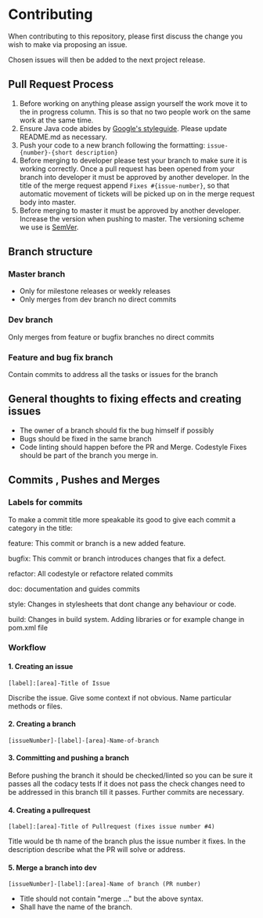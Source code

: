 # Contributing

When contributing to this repository, please first discuss the change you wish to make via proposing an issue.

Chosen issues will then be added to the next project release.

## Pull Request Process

 1. Before working on anything please assign yourself the work move it to the in progress column. This is so that no two people work on the same work at the same time. 
 2. Ensure Java code abides by [Google's styleguide](https://google.github.io/styleguide/javaguide.html). Please update README.md as necessary.
 3. Push your code to a new branch following the formatting: `issue-{number}-{short description}`
 4. Before merging to developer please test your branch to make sure it is working correctly. Once a pull request has been opened from your branch into developer it must be approved by another developer. In the title of the merge request append `Fixes #{issue-number}`, so that automatic movement of tickets will be picked up on in the merge request body into master. 
 5. Before merging to master it must be approved by another developer. Increase the version when pushing to master. The versioning scheme we use is [SemVer](http://semver.org/).

## Branch structure

### Master branch

-    Only for milestone releases or weekly releases
-    Only merges from dev branch no direct commits

### Dev branch

Only merges from feature or bugfix branches no direct commits

### Feature and bug fix branch

Contain commits to address all the tasks or issues for the branch

## General thoughts to fixing effects and creating issues 

-    The owner of a branch should fix the bug himself if possibly
-    Bugs should be fixed in the same branch
-    Code linting should happen before the PR and Merge. Codestyle Fixes should be part of the branch you merge in. 

## Commits , Pushes and Merges 

### Labels for commits

To make a commit title more speakable its good to give each commit a category in the title: 

feature: This commit or branch is a new added feature.

bugfix: This commit or branch introduces changes that fix a defect.  

refactor: All codestyle or refactore related commits

doc: documentation and guides commits

style: Changes in stylesheets that dont change any behaviour or code.

build: Changes in build system. Adding libraries or for example change in pom.xml  file

### Workflow

#### 1. Creating an issue

`[label]:[area]-Title of Issue`

Discribe the issue. Give some context if not obvious. Name particular methods or files.  

#### 2. Creating a branch

`[issueNumber]-[label]-[area]-Name-of-branch`

#### 3. Committing and pushing a branch

Before pushing the branch it should be checked/linted so you can be sure it passes all the codacy tests
If it does not pass the check changes need to be addressed in this branch till it passes. Further commits are necessary.
 
#### 4. Creating a pullrequest

`[label]:[area]-Title of Pullrequest (fixes issue number #4)`

Title would be th name of the branch plus the issue number it fixes. 
In the description describe what the PR will solve or address. 

#### 5. Merge a branch into dev

`[issueNumber]-[label]:[area]-Name of branch (PR number)`

-   Title should not contain "merge ..." but the above syntax.
-   Shall have the name of the branch.
 